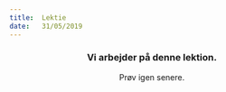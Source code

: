 ```yaml
---
title:  Lektie
date:   31/05/2019
---
```


### <center>Vi arbejder på denne lektion.</center>
<center>Prøv igen senere.</center>